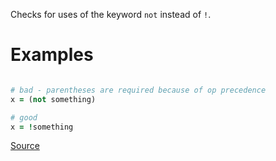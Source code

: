 
Checks for uses of the keyword `not` instead of `!`.

# Examples

```ruby

# bad - parentheses are required because of op precedence
x = (not something)

# good
x = !something
```

[Source](http://www.rubydoc.info/gems/rubocop/RuboCop/Cop/Style/Not)